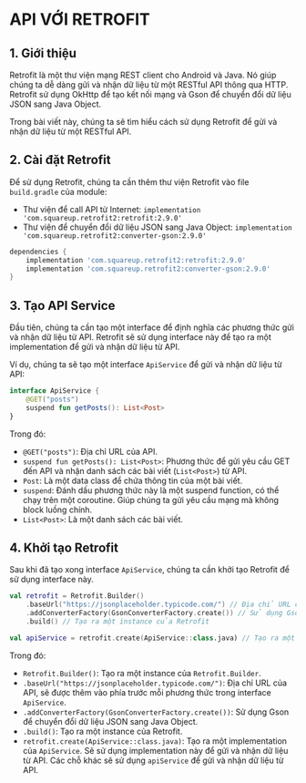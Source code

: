 # API VỚI RETROFIT

## 1. Giới thiệu

Retrofit là một thư viện mạng REST client cho Android và Java. Nó giúp chúng ta dễ dàng gửi và nhận
dữ liệu từ một RESTful API thông qua HTTP. Retrofit sử dụng OkHttp để tạo kết nối mạng và Gson để
chuyển đổi dữ liệu JSON sang Java Object.

Trong bài viết này, chúng ta sẽ tìm hiểu cách sử dụng Retrofit để gửi và nhận dữ liệu từ một RESTful
API.

## 2. Cài đặt Retrofit

Để sử dụng Retrofit, chúng ta cần thêm thư viện Retrofit vào file `build.gradle` của module:

- Thư viện để call API từ Internet: `implementation 'com.squareup.retrofit2:retrofit:2.9.0'`
- Thư viện để chuyển đổi dữ liệu JSON sang Java
  Object: `implementation 'com.squareup.retrofit2:converter-gson:2.9.0'`

```gradle
dependencies {
    implementation 'com.squareup.retrofit2:retrofit:2.9.0' 
    implementation 'com.squareup.retrofit2:converter-gson:2.9.0'
}
```

## 3. Tạo API Service

Đầu tiên, chúng ta cần tạo một interface để định nghĩa các phương thức gửi và nhận dữ liệu từ API.
Retrofit sẽ sử dụng interface này để tạo ra một implementation để gửi và nhận dữ liệu từ API.

Ví dụ, chúng ta sẽ tạo một interface `ApiService` để gửi và nhận dữ liệu từ API:

```kotlin
interface ApiService {
    @GET("posts")
    suspend fun getPosts(): List<Post>
}
```

Trong đó:

- `@GET("posts")`: Địa chỉ URL của API.
- `suspend fun getPosts(): List<Post>`: Phương thức để gửi yêu cầu GET đến API và nhận danh sách các
  bài viết (`List<Post>`) từ API.
- `Post`: Là một data class để chứa thông tin của một bài viết.
- `suspend`: Đánh dấu phương thức này là một suspend function, có thể chạy trên một coroutine. Giúp
  chúng ta gửi yêu cầu mạng mà không block luồng chính.
- `List<Post>`: Là một danh sách các bài viết.

## 4. Khởi tạo Retrofit

Sau khi đã tạo xong interface `ApiService`, chúng ta cần khởi tạo Retrofit để sử dụng interface này.

```kotlin
val retrofit = Retrofit.Builder()
    .baseUrl("https://jsonplaceholder.typicode.com/") // Địa chỉ URL của API, sẽ được thêm vào phía trước mỗi phương thức trong interface ApiService
    .addConverterFactory(GsonConverterFactory.create()) // Sử dụng Gson để chuyển đổi dữ liệu JSON sang Java Object
    .build() // Tạo ra một instance của Retrofit

val apiService = retrofit.create(ApiService::class.java) // Tạo ra một implementation của ApiService

```

Trong đó:

- `Retrofit.Builder()`: Tạo ra một instance của `Retrofit.Builder`.
- `.baseUrl("https://jsonplaceholder.typicode.com/")`: Địa chỉ URL của API, sẽ được thêm vào phía
  trước mỗi phương thức trong interface `ApiService`.
- `.addConverterFactory(GsonConverterFactory.create())`: Sử dụng Gson để chuyển đổi dữ liệu JSON
  sang Java Object.
- `.build()`: Tạo ra một instance của Retrofit.
- `retrofit.create(ApiService::class.java)`: Tạo ra một implementation của `ApiService`. Sẽ sử dụng
  implementation này để gửi và nhận dữ liệu từ API. Các chỗ khác sẽ sử dụng `apiService` để gửi và
  nhận dữ liệu từ API.
